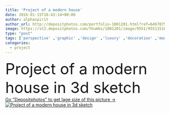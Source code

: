 ```yaml
---
title: 'Project of a modern house'
date: 2016-01-15T16:43:14+00:00
author: alphaspirit
author_url: http://depositphotos.com/portfolio-1001201.html?ref=64678756
image: https://st2.depositphotos.com/thumbs/1001201/image/9551/95511518/api_thumb_450.jpg?forcejpeg=true
type: "post"
tags: ['perspective' ,'graphic' ,'design' ,'luxury' ,'decoration' ,'model' ,'detail' ,'growth' ,'grow' ,'style' ,'3d' ,'arrow' ,'modern' ,'create' ,'architecture' ,'building' ,'construction' ,'estate' ,'exterior' ,'house' ,'structure' ,'draw' ,'home' ,'development' ,'planning' ,'drawing' ,'project' ,'property' ,'build' ,'floor' ,'print' ,'draft' ,'sketch' ,'engineering' ,'plan' ,'architectural' ,'architect' ,'construct' ,'housing' ,'builder' ,'technical' ,'villa' ,'designer' ,'engineer' ,'rendering' ,'develop' ,'phase' ,'facades' ]
categories: 
  - project
---
```

<div aling="center">
            <font size="60"> Project of a modern house in 3d sketch</font>   
</div>
<div>
    <a href='https://depositphotos.com/95511518/stock-photo-project-of-a-modern-house.html?ref=64678756' target=_blank > Go "Depositphotos" to get lage size of this picture ->
        <img href='https://depositphotos.com/95511518/stock-photo-project-of-a-modern-house.html?ref=64678756' src='https://st2.depositphotos.com/1001201/9551/i/950/depositphotos_95511518-stock-photo-project-of-a-modern-house.jpg?forcejpeg=true' alt='Project of a modern house in 3d sketch' >
    </a>
</div>
